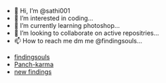 - 👋 Hi, I’m @sathi001
- 👀 I’m interested in coding...
- 🌱 I’m currently learning photoshop...
- 💞️ I’m looking to collaborate on active repositries...
- 📫 How to reach me dm me  @findingsouls...

<!---
sathi001/sathi001 is a ✨ special ✨ repository because its `README.md` (this file) appears on your GitHub profile.
You can click the Preview link to take a look at your changes.
--->

<!---
[https://studio.youtube.com/channel/UCBWeKrhS0csroxUyPW8bqhg/videos]
(https://www.youtube.com/channel/UCBWeKrhS0csroxUyPW8bqhg/about)
https://youtube.com/shorts/J5oUUvmz_fc?feature=share
https://youtu.be/TOjEwwVTLJk
https://youtube.com/shorts/5V9REHG9tzY?feature=share
https://youtube.com/shorts/QTyfRECssKo?feature=share
https://youtube.com/shorts/AwLUWJUdEoI?feature=share
https://youtube.com/shorts/dDwuUDV9UpE?feature=share
https://youtube.com/shorts/Oe6ZB70satA?feature=share
--->

- [findingsouls](https://findingsouls.quora.com/As-we-walk-along-the-way?ch=10&oid=70770631&share=131fbe0b&srid=uYqnwx&target_type=post)
- [Panch-karma](https://www.quora.com/profile/FindingSoul-1/For-those-who-want-to-go-deeply-into-yogic-and-Ayurvedic-cleansing-techniques-Pancha-karma-is-an-important-practice-to?ch=10&oid=70835851&share=ec02db6a&srid=uYqnwx&target_type=post )
- [new findings](https://www.quora.com/profile/FindingSoul-1/p-70847500?ch=10&oid=70847500&share=f6e45d10&srid=uYqnwx&target_type=post)
